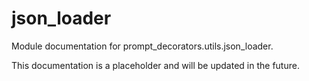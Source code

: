 # json_loader

Module documentation for prompt_decorators.utils.json_loader.

This documentation is a placeholder and will be updated in the future.
